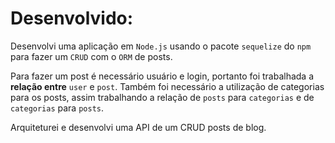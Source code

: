 # Desenvolvido:
 Desenvolvi uma aplicação em `Node.js` usando o pacote `sequelize` do `npm` para fazer um `CRUD` com o `ORM` de posts.

Para fazer um post é necessário usuário e login, portanto foi trabalhada a **relação entre** `user` e `post`. Também foi necessário a utilização de categorias para os posts, assim trabalhando a relação de `posts` para `categorias` e de `categorias` para `posts`.

Arquiteturei e desenvolvi uma API de um CRUD posts de blog.
